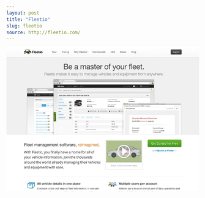 ```yaml
---
layout: post
title: "Fleetio"
slug: fleetio
source: http://fleetio.com/
---
```


<img src="/assets/img/screenshots/fleetio.jpg">
